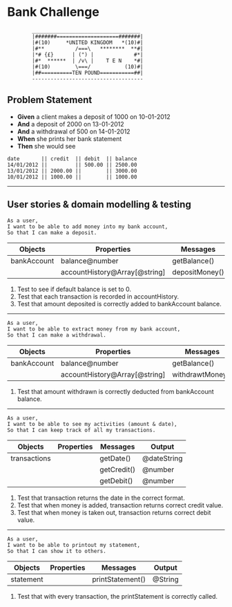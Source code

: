 # Bank Challenge  

```  
        ___________________________________
        |#######====================#######|
        |#(10)     *UNITED KINGDOM   *(10)#|
        |#**          /===\   ********  **#|
        |*# {£}      | (") |             #*|
        |#*  ******  | /v\ |    T E N    *#|
        |#(10)        \===/           (10)#|
        |##==========TEN POUND===========##|
        ------------------------------------ 
```    

## Problem Statement  
  
* **Given** a client makes a deposit of 1000 on 10-01-2012   
* **And** a deposit of 2000 on 13-01-2012   
* **And** a withdrawal of 500 on 14-01-2012   
* **When** she prints her bank statement   
* **Then** she would see 

```
date       || credit  || debit  || balance
14/01/2012 ||         || 500.00 || 2500.00
13/01/2012 || 2000.00 ||        || 3000.00
10/01/2012 || 1000.00 ||        || 1000.00
```
---  

## User stories & domain modelling & testing

```  
As a user,  
I want to be able to add money into my bank account,  
So that I can make a deposit.
```   
| Objects     | Properties                    | Messages       | Output  |
| ----------- | ----------------------------- | -------------- | ------- |
| bankAccount | balance@number                | getBalance()   | @number |
|             | accountHistory@Array[@string] | depositMoney() |         |

1. Test to see if default balance is set to 0.
2. Test that each transaction is recorded in accountHistory.
3. Test that amount deposited is correctly added to bankAccount balance.
---
```  
As a user,  
I want to be able to extract money from my bank account,  
So that I can make a withdrawal. 
```  
| Objects     | Properties                    | Messages         | Output  |
| ----------- | ----------------------------- | ---------------- | ------- |
| bankAccount | balance@number                | getBalance()     | @number |
|             | accountHistory@Array[@string] | withdrawtMoney() |         |

1. Test that amount withdrawn is correctly deducted from bankAccount balance.
---
```  
As a user,  
I want to be able to see my activities (amount & date),  
So that I can keep track of all my transactions.  
```  
| Objects      | Properties | Messages    | Output      |
| ------------ | ---------- | ----------- | ----------- |
| transactions |            | getDate()   | @dateString |
|              |            | getCredit() | @number     |
|              |            | getDebit()  | @number     |

1. Test that transaction returns the date in the correct format.
2. Test that when money is added, transaction returns correct credit value.
3. Test that when money is taken out, transaction returns correct debit value.
---
```  
As a user,  
I want to be able to printout my statement,
So that I can show it to others.
```
| Objects   | Properties | Messages         | Output  |
| --------- | ---------- | ---------------- | ------- |
| statement |            | printStatement() | @String |

1. Test that with every transaction, the printStatement is correctly called.
